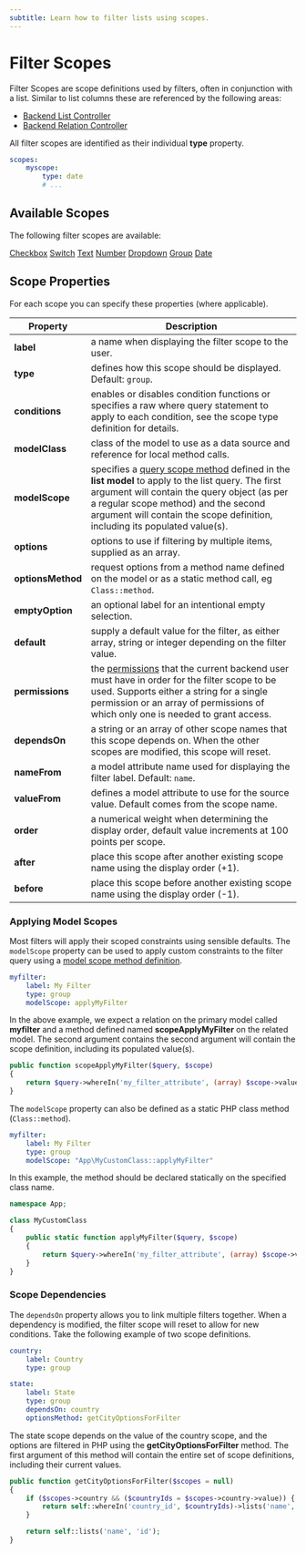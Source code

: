 ```yaml
---
subtitle: Learn how to filter lists using scopes.
---
```

# Filter Scopes

Filter Scopes are scope definitions used by filters, often in conjunction with a list. Similar to list columns these are referenced by the following areas:

- [Backend List Controller](../extend/lists/list-controller.md)
- [Backend Relation Controller](../extend/forms/relation-controller.md)

All filter scopes are identified as their individual **type** property.

```yaml
scopes:
    myscope:
        type: date
        # ...
```

## Available Scopes

The following filter scopes are available:

<div class="content-list-p" markdown="1">

[Checkbox](./filter/scope-checkbox.md)
[Switch](./filter/scope-switch.md)
[Text](./filter/scope-text.md)
[Number](./filter/scope-number.md)
[Dropdown](./filter/scope-dropdown.md)
[Group](./filter/scope-group.md)
[Date](./filter/scope-date.md)

</div>

## Scope Properties

For each scope you can specify these properties (where applicable).

Property | Description
------------- | -------------
**label** | a name when displaying the filter scope to the user.
**type** | defines how this scope should be displayed. Default: `group`.
**conditions** | enables or disables condition functions or specifies a raw where query statement to apply to each condition, see the scope type definition for details.
**modelClass** | class of the model to use as a data source and reference for local method calls.
**modelScope** | specifies a [query scope method](../extend/database/model.md) defined in the **list model** to apply to the list query. The first argument will contain the query object (as per a regular scope method) and the second argument will contain the scope definition, including its populated value(s).
**options** | options to use if filtering by multiple items, supplied as an array.
**optionsMethod** | request options from a method name defined on the model or as a static method call, eg `Class::method`.
**emptyOption** | an optional label for an intentional empty selection.
**default** | supply a default value for the filter, as either array, string or integer depending on the filter value.
**permissions** | the [permissions](../extend/backend/permissions.md) that the current backend user must have in order for the filter scope to be used. Supports either a string for a single permission or an array of permissions of which only one is needed to grant access.
**dependsOn** | a string or an array of other scope names that this scope depends on. When the other scopes are modified, this scope will reset.
**nameFrom** | a model attribute name used for displaying the filter label. Default: `name`.
**valueFrom** | defines a model attribute to use for the source value. Default comes from the scope name.
**order** | a numerical weight when determining the display order, default value increments at 100 points per scope.
**after** | place this scope after another existing scope name using the display order (+1).
**before** | place this scope before another existing scope name using the display order (-1).

### Applying Model Scopes

Most filters will apply their scoped constraints using sensible defaults. The `modelScope` property can be used to apply custom constraints to the filter query using a [model scope method definition](../extend/database/model.md).

```yaml
myfilter:
    label: My Filter
    type: group
    modelScope: applyMyFilter
```

In the above example, we expect a relation on the primary model called **myfilter** and a method defined named **scopeApplyMyFilter** on the related model. The second argument contains the second argument will contain the scope definition, including its populated value(s).

```php
public function scopeApplyMyFilter($query, $scope)
{
    return $query->whereIn('my_filter_attribute', (array) $scope->value);
}
```

The `modelScope` property can also be defined as a static PHP class method (`Class::method`).

```yaml
myfilter:
    label: My Filter
    type: group
    modelScope: "App\MyCustomClass::applyMyFilter"
```

In this example, the method should be declared statically on the specified class name.

```php
namespace App;

class MyCustomClass
{
    public static function applyMyFilter($query, $scope)
    {
        return $query->whereIn('my_filter_attribute', (array) $scope->value);
    }
}
```

### Scope Dependencies

The `dependsOn` property allows you to link multiple filters together. When a dependency is modified, the filter scope will reset to allow for new conditions. Take the following example of two scope definitions.

```yaml
country:
    label: Country
    type: group

state:
    label: State
    type: group
    dependsOn: country
    optionsMethod: getCityOptionsForFilter
```

The state scope depends on the value of the country scope, and the options are filtered in PHP using the **getCityOptionsForFilter** method. The first argument of this method will contain the entire set of scope definitions, including their current values.

```php
public function getCityOptionsForFilter($scopes = null)
{
    if ($scopes->country && ($countryIds = $scopes->country->value)) {
        return self::whereIn('country_id', $countryIds)->lists('name', 'id');
    }

    return self::lists('name', 'id');
}
```

